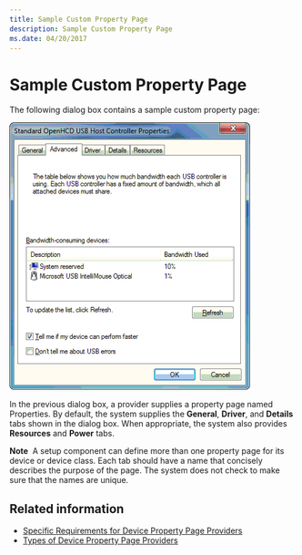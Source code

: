 ```yaml
---
title: Sample Custom Property Page
description: Sample Custom Property Page
ms.date: 04/20/2017
---
```


# Sample Custom Property Page


The following dialog box contains a sample custom property page:

![a sample custom property page.](images/sampprop.png)

In the previous dialog box, a provider supplies a property page named Properties. By default, the system supplies the **General**, **Driver**, and **Details** tabs shown in the dialog box. When appropriate, the system also provides **Resources** and **Power** tabs.

**Note**  A setup component can define more than one property page for its device or device class. Each tab should have a name that concisely describes the purpose of the page. The system does not check to make sure that the names are unique.

 
## Related information

* [Specific Requirements for Device Property Page Providers](specific-requirements-for-device-property-page-providers--property-pag.md)
* [Types of Device Property Page Providers](types-of-device-property-page-providers.md)

